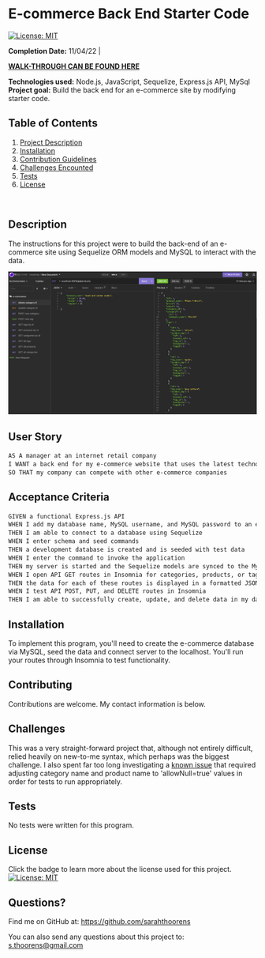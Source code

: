 # E-commerce Back End Starter Code
[![License: MIT](https://img.shields.io/badge/License-MIT-yellow.svg)](https://opensource.org/licenses/MIT)


  **Completion Date:**  11/04/22 |
  
  [**WALK-THROUGH CAN BE FOUND HERE**](https://watch.screencastify.com/v/o3AYqtaDVb3dkqL39i68)<br>
  
  **Technologies used:**  Node.js, JavaScript, Sequelize, Express.js API, MySql<br>
  **Project goal:** Build the back end for an e-commerce site by modifying starter code. <br>


  ## Table of Contents
  1. [Project Description](#Description)
  2. [Installation](#Installation)
  3. [Contribution Guidelines](#Contributing)
  4. [Challenges Encounted](#Challenges)
  5. [Tests](#Tests)
  6. [License](#License)
  <br>
  
  ## Description

  The instructions for this project were to build the back-end of an e-commerce site using Sequelize ORM models and MySQL to interact with the data. 

  ![Insomnia demo screenshot at products list](/Develop/assets/insomnia.png)

   ## User Story

   ```md
   AS A manager at an internet retail company
   I WANT a back end for my e-commerce website that uses the latest technologies
   SO THAT my company can compete with other e-commerce companies
   ```

   ## Acceptance Criteria

   ```md
   GIVEN a functional Express.js API
   WHEN I add my database name, MySQL username, and MySQL password to an environment variable file
   THEN I am able to connect to a database using Sequelize
   WHEN I enter schema and seed commands
   THEN a development database is created and is seeded with test data
   WHEN I enter the command to invoke the application
   THEN my server is started and the Sequelize models are synced to the MySQL database
   WHEN I open API GET routes in Insomnia for categories, products, or tags
   THEN the data for each of these routes is displayed in a formatted JSON
   WHEN I test API POST, PUT, and DELETE routes in Insomnia
   THEN I am able to successfully create, update, and delete data in my database
   ```

  ## Installation

  To implement this program, you'll need to create the e-commerce database via MySQL, seed the data and connect server to the localhost. You'll run your routes through Insomnia to test functionality.

  ## Contributing

  Contributions are welcome. My contact information is below.
 
  ## Challenges
 
  This was a very straight-forward project that, although not entirely difficult, relied heavily on new-to-me syntax, which perhaps was the biggest challenge. I also spent far too long investigating a [known issue](https://github.com/sequelize/sequelize/issues/4708) that required adjusting category name and product name to 'allowNull=true' values in order for tests to run appropriately. 

  ## Tests

  No tests were written for this program.

  ## License

  Click the badge to learn more about the license used for this project.
  <br>[![License: MIT](https://img.shields.io/badge/License-MIT-yellow.svg)](https://opensource.org/licenses/MIT)

  ## Questions?

  Find me on GitHub at: https://github.com/sarahthoorens

  You can also send any questions about this project to: s.thoorens@gmail.com



